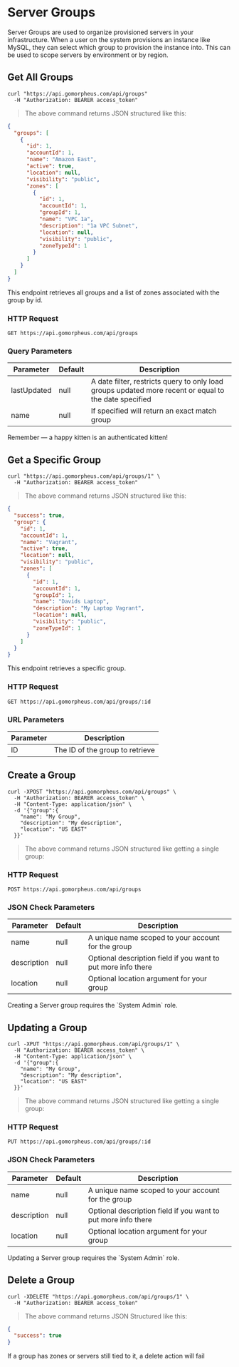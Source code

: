 # Server Groups

Server Groups are used to organize provisioned servers in your infrastructure. When a user on the system provisions an instance like MySQL, they can select which group to provision the instance into. This can be used to scope servers by environment or by region.

## Get All Groups

```shell
curl "https://api.gomorpheus.com/api/groups"
  -H "Authorization: BEARER access_token"
```

> The above command returns JSON structured like this:

```json
{
  "groups": [
    {
      "id": 1,
      "accountId": 1,
      "name": "Amazon East",
      "active": true,
      "location": null,
      "visibility": "public",
      "zones": [
        {
          "id": 1,
          "accountId": 1,
          "groupId": 1,
          "name": "VPC 1a",
          "description": "1a VPC Subnet",
          "location": null,
          "visibility": "public",
          "zoneTypeId": 1
        }
      ]
    }
  ]
}
```

This endpoint retrieves all groups and a list of zones associated with the group by id.

### HTTP Request

`GET https://api.gomorpheus.com/api/groups`

### Query Parameters

Parameter | Default | Description
--------- | ------- | -----------
lastUpdated | null | A date filter, restricts query to only load groups updated more recent or equal to the date specified
name | null | If specified will return an exact match group


<aside class="success">
Remember — a happy kitten is an authenticated kitten!
</aside>

## Get a Specific Group


```shell
curl "https://api.gomorpheus.com/api/groups/1" \
  -H "Authorization: BEARER access_token"
```

> The above command returns JSON structured like this:

```json
{
  "success": true,
  "group": {
    "id": 1,
    "accountId": 1,
    "name": "Vagrant",
    "active": true,
    "location": null,
    "visibility": "public",
    "zones": [
      {
        "id": 1,
        "accountId": 1,
        "groupId": 1,
        "name": "Davids Laptop",
        "description": "My Laptop Vagrant",
        "location": null,
        "visibility": "public",
        "zoneTypeId": 1
      }
    ]
  }
}
```

This endpoint retrieves a specific group.


### HTTP Request

`GET https://api.gomorpheus.com/api/groups/:id`

### URL Parameters

Parameter | Description
--------- | -----------
ID | The ID of the group to retrieve

## Create a Group

```shell
curl -XPOST "https://api.gomorpheus.com/api/groups" \
  -H "Authorization: BEARER access_token" \
  -H "Content-Type: application/json" \
  -d '{"group":{
    "name": "My Group",
    "description": "My description",
    "location": "US EAST"
  }}'
```

> The above command returns JSON structured like getting a single group: 

### HTTP Request

`POST https://api.gomorpheus.com/api/groups`

### JSON Check Parameters

Parameter | Default | Description
--------- | ------- | -----------
name      | null | A unique name scoped to your account for the group
description | null | Optional description field if you want to put more info there
location  | null | Optional location argument for your group

<aside class="warning">Creating a Server group requires the `System Admin` role.</aside>

## Updating a Group

```shell
curl -XPUT "https://api.gomorpheus.com/api/groups/1" \
  -H "Authorization: BEARER access_token" \
  -H "Content-Type: application/json" \
  -d '{"group":{
    "name": "My Group",
    "description": "My description",
    "location": "US EAST"
  }}'
```

> The above command returns JSON structured like getting a single group: 

### HTTP Request

`PUT https://api.gomorpheus.com/api/groups/:id`

### JSON Check Parameters

Parameter | Default | Description
--------- | ------- | -----------
name      | null | A unique name scoped to your account for the group
description | null | Optional description field if you want to put more info there
location  | null | Optional location argument for your group

<aside class="warning">Updating a Server group requires the `System Admin` role.</aside>

## Delete a Group

```shell
curl -XDELETE "https://api.gomorpheus.com/api/groups/1" \
  -H "Authorization: BEARER access_token"
```

> The above command returns JSON Structured like this:

```json
{
  "success": true
}
```

If a group has zones or servers still tied to it, a delete action will fail

